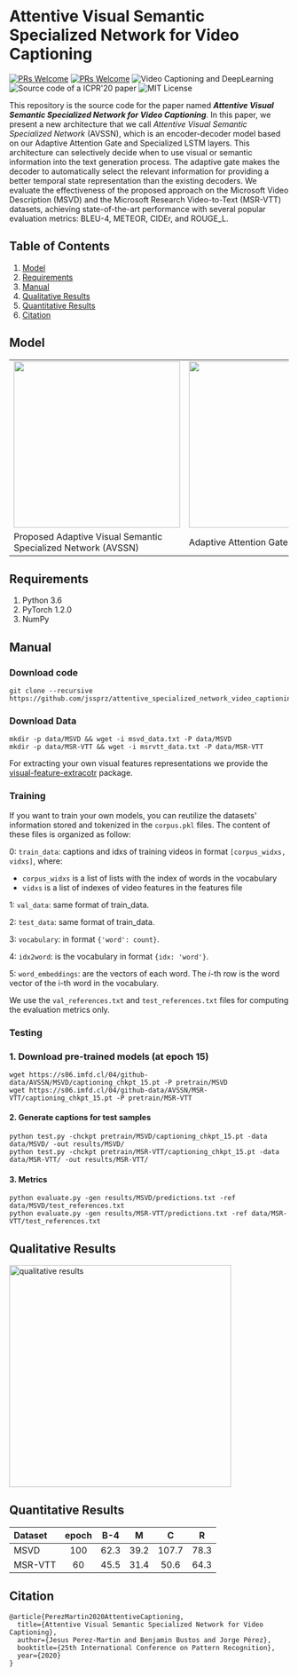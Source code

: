 # Attentive Visual Semantic Specialized Network for Video Captioning

[![PRs Welcome](https://img.shields.io/badge/PRs-welcome-brightgreen.svg?style=flat-square)](http://makeapullrequest.com)
[![PRs Welcome](https://img.shields.io/badge/PRs-welcome-brightgreen.svg?style=flat-square)](http://makeapullrequest.com)
![Video Captioning and DeepLearning](https://img.shields.io/badge/VideoCaptioning-DeepLearning-orange)
![Source code of a ICPR'20 paper](https://img.shields.io/badge/ICPRpaper-SourceCode-yellow)
![MIT License](https://img.shields.io/badge/license-MIT-green)

This repository is the source code for the paper named ***Attentive Visual Semantic Specialized Network for Video Captioning***.
In this paper, we present a new architecture that we call *Attentive Visual Semantic Specialized Network* (AVSSN), which is an encoder-decoder model based on our Adaptive Attention Gate and Specialized LSTM layers.
This architecture can selectively decide when to use visual or semantic information into the text generation process.
The adaptive gate makes the decoder to automatically select the relevant information for providing a better temporal state representation than the existing decoders.
We evaluate the effectiveness of the proposed approach on the Microsoft Video Description (MSVD) and the Microsoft Research Video-to-Text (MSR-VTT) datasets, achieving state-of-the-art performance with several popular evaluation metrics: BLEU-4, METEOR, CIDEr, and ROUGE_L.

## Table of Contents

1. [Model](#model)
2. [Requirements](#requirements)
3. [Manual](#manual)
4. [Qualitative Results](#qualitative)
5. [Quantitative Results](#quantitative)
6. [Citation](#citation)

## <a name="model"></a>Model

<table>
  <tr>
    <td style="text-align: center;"><img src="https://users.dcc.uchile.cl/~jeperez/media/2020/AVSSN_s-lstm-model.png" height=300></td>
    <td style="text-align: center;"><img src="https://users.dcc.uchile.cl/~jeperez/media/2020/AVSSN_adaptive-fusion.png" height=300></td>
  </tr>
  <tr>
    <td>Proposed  Adaptive  Visual  Semantic  Specialized  Network  (AVSSN)</td>
    <td>Adaptive Attention Gate</td>
  </tr>
 </table>

## <a name="requirements"></a>Requirements

1. Python 3.6
2. PyTorch 1.2.0
3. NumPy

## <a name="manual"></a>Manual

### Download code

```
git clone --recursive https://github.com/jssprz/attentive_specialized_network_video_captioning.git
```

### Download Data

```
mkdir -p data/MSVD && wget -i msvd_data.txt -P data/MSVD
mkdir -p data/MSR-VTT && wget -i msrvtt_data.txt -P data/MSR-VTT
```

For extracting your own visual features representations we provide the [visual-feature-extracotr](https://github.com/jssprz/video-features-extractor) package.

### Training

If you want to train your own models, you can reutilize the datasets' information stored and tokenized in the ``corpus.pkl`` files. The content of these files is organized as follow:

0: ``train_data``: captions and idxs of training videos in format ``[corpus_widxs, vidxs]``, where:

* ``corpus_widxs`` is a list of lists with the index of words in the vocabulary
* ``vidxs`` is a list of indexes of video features in the features file

1: ``val_data``: same format of train_data.

2: ``test_data``: same format of train_data.

3: ``vocabulary``: in format ``{'word': count}``.

4: ``idx2word``: is the vocabulary in format ``{idx: 'word'}``.

5: ``word_embeddings``: are the vectors of each word. The *i*-th row is the word vector of the i-th word in the vocabulary.

We use the ``val_references.txt`` and ``test_references.txt`` files for computing the evaluation metrics only.

### Testing

### 1. Download pre-trained models (at epoch 15)

```
wget https://s06.imfd.cl/04/github-data/AVSSN/MSVD/captioning_chkpt_15.pt -P pretrain/MSVD
wget https://s06.imfd.cl/04/github-data/AVSSN/MSR-VTT/captioning_chkpt_15.pt -P pretrain/MSR-VTT
```

#### 2. Generate captions for test samples

```
python test.py -chckpt pretrain/MSVD/captioning_chkpt_15.pt -data data/MSVD/ -out results/MSVD/
python test.py -chckpt pretrain/MSR-VTT/captioning_chkpt_15.pt -data data/MSR-VTT/ -out results/MSR-VTT/
```

#### 3. Metrics

```
python evaluate.py -gen results/MSVD/predictions.txt -ref data/MSVD/test_references.txt
python evaluate.py -gen results/MSR-VTT/predictions.txt -ref data/MSR-VTT/test_references.txt
```

## <a name="qualitative"></a>Qualitative Results
<img src="https://users.dcc.uchile.cl/~jeperez/media/2020/AVSSN_examples.png" alt="qualitative results" height="400"/>

## <a name="quantitative"></a>Quantitative Results

| Dataset | epoch    | B-4      | M        | C        | R
| :------ | :------: | :------: | :------: | :------: | :------:
|MSVD     | 100      | 62.3     | 39.2     | 107.7    | 78.3
|MSR-VTT  | 60       | 45.5     | 31.4     | 50.6     | 64.3

## <a name="citation"></a>Citation

```
@article{PerezMartin2020AttentiveCaptioning,
  title={Attentive Visual Semantic Specialized Network for Video Captioning},
  author={Jesus Perez-Martin and Benjamin Bustos and Jorge Pérez},
  booktitle={25th International Conference on Pattern Recognition},
  year={2020}
}
```
